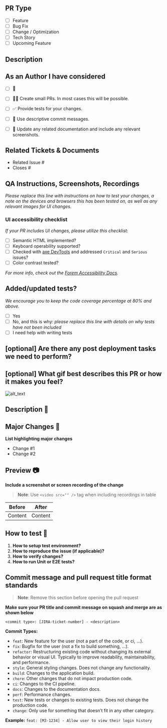## PR Type

- [ ] Feature
- [ ] Bug Fix
- [ ] Change / Optimization
- [ ] Tech Story
- [ ] Upcoming Feature

## Description

## As an Author I have considered
- [ ] :eyes:
- [ ] 👷‍♀️ Create small PRs. In most cases this will be possible.
- [ ] ✅ Provide tests for your changes.
- [ ] 📝 Use descriptive commit messages.
- [ ] 📗 Update any related documentation and include any relevant screenshots.




## Related Tickets & Documents

<!--
For pull requests that relate or close an issue, please include them
below.  We like to follow [Github's guidance on linking issues to pull requests](https://docs.github.com/en/issues/tracking-your-work-with-issues/linking-a-pull-request-to-an-issue).

For example having the text: "closes #1234" would connect the current pull
request to issue 1234.  And when we merge the pull request, Github will
automatically close the issue.
-->

- Related Issue #
- Closes #

## QA Instructions, Screenshots, Recordings

_Please replace this line with instructions on how to test your changes, a note
on the devices and browsers this has been tested on, as well as any relevant
images for UI changes._

### UI accessibility checklist
_If your PR includes UI changes, please utilize this checklist:_
- [ ] Semantic HTML implemented?
- [ ] Keyboard operability supported?
- [ ] Checked with [axe DevTools](https://www.deque.com/axe/) and addressed `Critical` and `Serious` issues?
- [ ] Color contrast tested?

_For more info, check out the
[Forem Accessibility Docs](https://developers.forem.com/frontend/accessibility)._

## Added/updated tests?
_We encourage you to keep the code coverage percentage at 80% and above._

- [ ] Yes
- [ ] No, and this is why: _please replace this line with details on why tests
      have not been included_
- [ ] I need help with writing tests

## [optional] Are there any post deployment tasks we need to perform?

## [optional] What gif best describes this PR or how it makes you feel?

![alt_text](gif_link) 

## Description 📝


## Major Changes 🔄
**List highlighting major changes**
- Change #1
- Change #2

## Preview 📷
**Include a screenshot or screen recording of the change**

> **Note**: Use `<video src="" />` tag when including recordings in table

| Before  | After   |
| ------- | ------- |
| Content | Content |

## How to test 🧪
1. **How to setup test environment?**
2. **How to reproduce the issue (if applicable)?**
3. **How to verify changes?**
4. **How to run Unit or E2E tests?**

## Commit message and pull request title format standards

> **Note**: Remove this section before opening the pull request

**Make sure your PR title and commit message on squash and merge are as shown below**

`<commit type>: [JIRA-ticket-number] - <description>`

**Commit Types:**
- `feat`: New feature for the user (not a part of the code, or ci, ...).
- `fix`: Bugfix for the user (not a fix to build something, ...).
- `refactor`: Restructuring existing code without changing its external behavior or visual UI. Typically to improve readability, maintainability, and performance.
- `style`: General styling changes. Does not change any functionality.
- `build`: Changes to the application build.
- `chore`: Other changes that do not impact production code.
- `ci`: Changes to the CI pipeline.
- `docs`: Changes to the documentation docs.
- `perf`: Performance changes.
- `test`: New tests or changes to existing tests. Does not change the production code.
- `change`: Only use for something that doesn’t fit in any other category.

**Example:** `feat: [M3-1234] - Allow user to view their login history`
